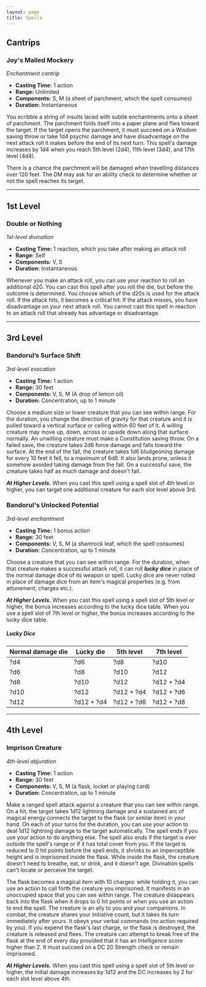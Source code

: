 ```yaml
---
layout: page
title: Spells
---
```


## **Cantrips**

### Joy's Mailed Mockery

*Enchantment cantrip*

- **Casting Time:** 1 action
- **Range:** Unlimited
- **Components:** S, M (a sheet of parchment, which the spell consumes)
- **Duration:** Instantaneous

You scribble a string of insults laced with subtle enchantments onto a sheet of parchment. The parchment folds itself into a paper plane and flies toward the target. If the target opens the parchment, it must succeed on a Wisdom saving throw or take 1d4 psychic damage and have disadvantage on the next attack roll it makes before the end of its next turn. This spell's damage increases by 1d4 when you reach 5th level (2d4), 11th level (3d4), and 17th level (4d4).

There is a chance the parchment will be damaged when travelling distances over 120 feet. The DM may ask for an ability check to determine whether or not the spell reaches its target.

---

## **1st Level**

### Double or Nothing

*1st-level divination*

- **Casting Time:** 1 reaction, which you take after making an attack roll
- **Range:** Self
- **Components:** V, S
- **Duration:** Instantaneous

Whenever you make an attack roll, you can use your reaction to roll an additional d20. You can cast this spell after you roll the die, but before the outcome is determined. You choose which of the d20s is used for the attack roll. If the attack hits, it becomes a critical hit. If the attack misses, you have disadvantage on your next attack roll. You cannot cast this spell in reaction to an attack roll that already has advantage or disadvantage.

---

## **3rd Level**

### Bandorul’s Surface Shift

*3rd-level evocation*

- **Casting Time:** 1 action
- **Range:** 30 feet
- **Components:** V, S, M (A drop of lemon oil)
- **Duration:** Concentration, up to 1 minute

Choose a medium size or lower creature that you can see within range. For the duration, you change the direction of gravity for that creature and it is pulled toward a vertical surface or ceiling within 60 feet of it. A willing creature may move up, down, across or upside down along that surface normally. An unwilling creature must make a Constitution saving throw. On a failed save, the creature takes 2d6 force damage and falls toward the surface. At the end of the fall, the creature takes 1d6 bludgeoning damage for every 10 feet it fell, to a maximum of 6d6. It also lands prone, unless it somehow avoided taking damage from the fall. On a successful save, the creature takes half as much damage and doesn't fall.

***At Higher Levels.*** When you cast this spell using a spell slot of 4th level or higher, you can target one additional creature for each slot level above 3rd.

### Bandorul's Unlocked Potential

*3rd-level enchantment*

- **Casting Time:** 1 bonus action
- **Range:** 30 feet
- **Components:** V, S, M (a shamrock leaf, which the spell consumes)
- **Duration:** Concentration, up to 1 minute

Choose a creature that you can see within range. For the duration, when that creature makes a successful attack roll, it can roll ***lucky dice*** in place of the normal damage dice of its weapon or spell. Lucky dice are never rolled in place of damage dice from an item's magical properties (e.g. from attunement, charges etc.).

***At Higher Levels.*** When you cast this spell using a spell slot of 5th level or higher, the bonus increases according to the lucky dice table. When you use a spell slot of 7th level or higher, the bonus increases according to the lucky dice table.

##### **Lucky Dice**

| Normal damage die | Lucky die  | 5th level  | 7th level  |
| ----------------- | ---------- | ---------- | ---------- |
| ?d4               | ?d6        | ?d8        | ?d10       |
| ?d6               | ?d8        | ?d10       | ?d12       |
| ?d8               | ?d10       | ?d12       | ?d12 + ?d4 |
| ?d10              | ?d12       | ?d12 + ?d4 | ?d12 + ?d6 |
| ?d12              | ?d12 + ?d4 | ?d12 + ?d6 | ?d12 + ?d8 |

---

## **4th Level**

### Imprison Creature

*4th-level abjuration*

- **Casting Time:** 1 action
- **Range:** 30 feet
- **Components:** V, S, M (a flask, locket or playing card)
- **Duration:** Concentration, up to 1 minute

Make a ranged spell attack against a creature that you can see within range. On a hit, the target takes 1d12 lightning damage and a sustained arc of magical energy connects the target to the flask (or similar item) in your hand. On each of your turns for the duration, you can use your action to deal 1d12 lightning damage to the target automatically. The spell ends if you use your action to do anything else. The spell also ends if the target is ever outside the spell's range or if it has total cover from you. If the target is reduced to 0 hit points before the spell ends, it shrinks to an imperceptible height and is imprisoned inside the flask. While inside the flask, the creature doesn't need to breathe, eat, or drink, and it doesn't age. Divination spells can't locate or perceive the target.

The flask becomes a magical item with 10 charges: while holding it, you can use an action to call forth the creature you imprisoned. It manifests in an unoccupied space that you can see within range. The creature disappears back into the flask when it drops to 0 hit points or when you use an action to end the spell. The creature is an ally to you and your companions. In combat, the creature shares your initiative count, but it takes its turn immediately after yours. It obeys your verbal commands (no action required by you). If you expend the flask's last charge, or the flask is destroyed, the creature is released and flees. The creature can attempt to break free of the flask at the end of every day provided that it has an Intelligence score higher than 2. It must succeed on a DC 20 Strength check or remain imprisoned.

***At Higher Levels.*** When you cast this spell using a spell slot of 5th level or higher, the initial damage increases by 1d12 and the DC increases by 2 for each slot level above 4th.
